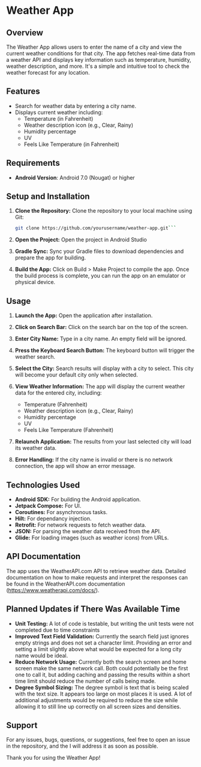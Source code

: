 # Weather App

## Overview
The Weather App allows users to enter the name of a city and view the current weather conditions for that city. The app fetches real-time data from a weather API and displays key information such as temperature, humidity, weather description, and more. It's a simple and intuitive tool to check the weather forecast for any location.

## Features
- Search for weather data by entering a city name.
- Displays current weather including:
  - Temperature (in Fahrenheit)
  - Weather description icon (e.g., Clear, Rainy)
  - Humidity percentage
  - UV
  - Feels Like Temperature (in Fahrenheit)
    
## Requirements
- **Android Version**: Android 7.0 (Nougat) or higher

## Setup and Installation

1. **Clone the Repository:**
   Clone the repository to your local machine using Git:

   ```bash
   git clone https://github.com/yourusername/weather-app.git```
   
2. **Open the Project:** Open the project in Android Studio

3. **Gradle Sync:** Sync your Gradle files to download dependencies and prepare the app for building.

4. **Build the App:** Click on Build > Make Project to compile the app. Once the build process is complete, you can run the app on an emulator or physical device.

## Usage

1. **Launch the App:** Open the application after installation.

2. **Click on Search Bar:** Click on the search bar on the top of the screen.

3. **Enter City Name:** Type in a city name. An empty field will be ignored.

4. **Press the Keyboard Search Button:** The keyboard button will trigger the weather search.

5. **Select the City:** Search results will display with a city to select. This city will become your default city only when selected.

6. **View Weather Information:** The app will display the current weather data for the entered city, including:
    - Temperature (Fahrenheit)
    - Weather description icon (e.g., Clear, Rainy)
    - Humidity percentage
    - UV
    - Feels Like Temperature (Fahrenheit)

7. **Relaunch Application:** The results from your last selected city will load its weather data.

8. **Error Handling:** If the city name is invalid or there is no network connection, the app will show an error message.

## Technologies Used

  - **Android SDK:** For building the Android application.
  - **Jetpack Compose:** For UI.
  - **Coroutines:** For asynchronous tasks.
  - **Hilt:** For dependancy injection.
  - **Retrofit:** For network requests to fetch weather data.
  - **JSON:** For parsing the weather data received from the API.
  - **Glide:** For loading images (such as weather icons) from URLs.

## API Documentation

The app uses the WeatherAPI.com API to retrieve weather data. Detailed documentation on how to make requests and interpret the responses can be found in the WeatherAPI.com documentation (https://www.weatherapi.com/docs/).

## Planned Updates if There Was Available Time

  - **Unit Testing:** A lot of code is testable, but writing the unit tests were not completed due to time constraints
  - **Improved Text Field Validation:** Currently the search field just ignores empty strings and does not set a character limit. Providing an error and setting a limit slightly above what would be expected for a long city name would be ideal.
  - **Reduce Network Usage:** Currently both the search screen and home screen make the same network call. Both could potentially be the first one to call it, but adding caching and passing the results within a short time limit should reduce the number of calls being made.
  - **Degree Symbol Sizing:** The degree symbol is text that is being scaled with the text size. It appears too large on most places it is used. A lot of additional adjustments would be required to reduce the size while allowing it to still line up correctly on all screen sizes and densities.


## Support

For any issues, bugs, questions, or suggestions, feel free to open an issue in the repository, and the I will address it as soon as possible.

Thank you for using the Weather App!
